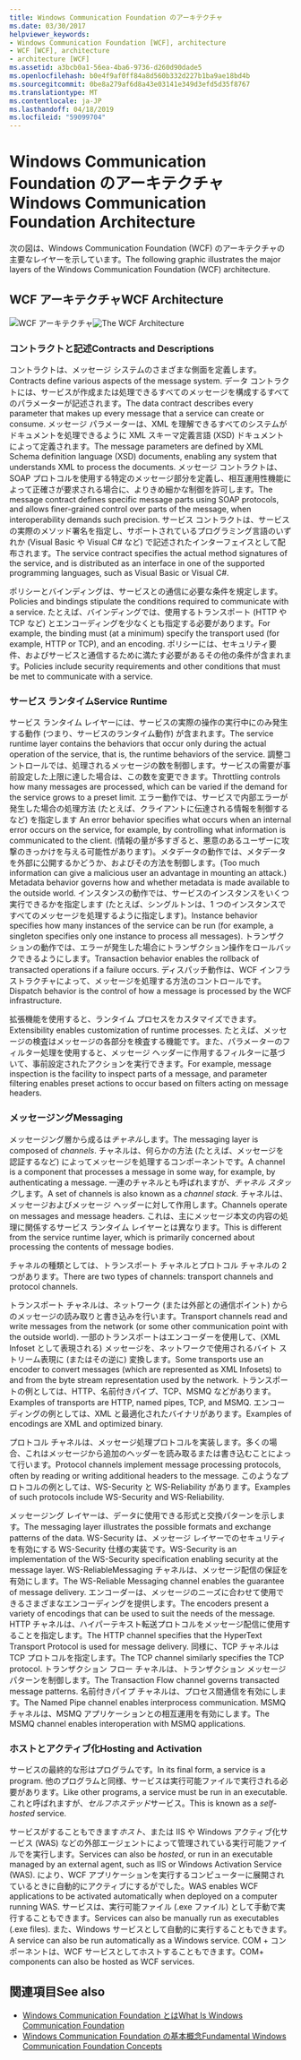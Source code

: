 ```yaml
---
title: Windows Communication Foundation のアーキテクチャ
ms.date: 03/30/2017
helpviewer_keywords:
- Windows Communication Foundation [WCF], architecture
- WCF [WCF], architecture
- architecture [WCF]
ms.assetid: a3bcb0a1-56ea-4ba6-9736-d260d90dade5
ms.openlocfilehash: b0e4f9af0ff84a8d560b332d227b1ba9ae18bd4b
ms.sourcegitcommit: 0be8a279af6d8a43e03141e349d3efd5d35f8767
ms.translationtype: MT
ms.contentlocale: ja-JP
ms.lasthandoff: 04/18/2019
ms.locfileid: "59099704"
---
```

# <a name="windows-communication-foundation-architecture"></a><span data-ttu-id="c3f95-102">Windows Communication Foundation のアーキテクチャ</span><span class="sxs-lookup"><span data-stu-id="c3f95-102">Windows Communication Foundation Architecture</span></span>
<span data-ttu-id="c3f95-103">次の図は、Windows Communication Foundation (WCF) のアーキテクチャの主要なレイヤーを示しています。</span><span class="sxs-lookup"><span data-stu-id="c3f95-103">The following graphic illustrates the major layers of the Windows Communication Foundation (WCF) architecture.</span></span>  
  
## <a name="wcf-architecture"></a><span data-ttu-id="c3f95-104">WCF アーキテクチャ</span><span class="sxs-lookup"><span data-stu-id="c3f95-104">WCF Architecture</span></span>  
 <span data-ttu-id="c3f95-105">![WCF アーキテクチャ](../../../docs/framework/wcf/media/wcf-architecture.gif "WCF_Architecture")</span><span class="sxs-lookup"><span data-stu-id="c3f95-105">![The WCF Architecture](../../../docs/framework/wcf/media/wcf-architecture.gif "WCF_Architecture")</span></span>  
  
### <a name="contracts-and-descriptions"></a><span data-ttu-id="c3f95-106">コントラクトと記述</span><span class="sxs-lookup"><span data-stu-id="c3f95-106">Contracts and Descriptions</span></span>  
 <span data-ttu-id="c3f95-107">コントラクトは、メッセージ システムのさまざまな側面を定義します。</span><span class="sxs-lookup"><span data-stu-id="c3f95-107">Contracts define various aspects of the message system.</span></span> <span data-ttu-id="c3f95-108">データ コントラクトには、サービスが作成または処理できるすべてのメッセージを構成するすべてのパラメーターが記述されます。</span><span class="sxs-lookup"><span data-stu-id="c3f95-108">The data contract describes every parameter that makes up every message that a service can create or consume.</span></span> <span data-ttu-id="c3f95-109">メッセージ パラメーターは、XML を理解できるすべてのシステムがドキュメントを処理できるように XML スキーマ定義言語 (XSD) ドキュメントによって定義されます。</span><span class="sxs-lookup"><span data-stu-id="c3f95-109">The message parameters are defined by XML Schema definition language (XSD) documents, enabling any system that understands XML to process the documents.</span></span> <span data-ttu-id="c3f95-110">メッセージ コントラクトは、SOAP プロトコルを使用する特定のメッセージ部分を定義し、相互運用性機能によって正確さが要求される場合に、よりきめ細かな制御を許可します。</span><span class="sxs-lookup"><span data-stu-id="c3f95-110">The message contract defines specific message parts using SOAP protocols, and allows finer-grained control over parts of the message, when interoperability demands such precision.</span></span> <span data-ttu-id="c3f95-111">サービス コントラクトは、サービスの実際のメソッド署名を指定し、サポートされているプログラミング言語のいずれか (Visual Basic や Visual C# など) で記述されたインターフェイスとして配布されます。</span><span class="sxs-lookup"><span data-stu-id="c3f95-111">The service contract specifies the actual method signatures of the service, and is distributed as an interface in one of the supported programming languages, such as Visual Basic or Visual C#.</span></span>  
  
 <span data-ttu-id="c3f95-112">ポリシーとバインディングは、サービスとの通信に必要な条件を規定します。</span><span class="sxs-lookup"><span data-stu-id="c3f95-112">Policies and bindings stipulate the conditions required to communicate with a service.</span></span>  <span data-ttu-id="c3f95-113">たとえば、バインディングでは、使用するトランスポート (HTTP や TCP など) とエンコーディングを少なくとも指定する必要があります。</span><span class="sxs-lookup"><span data-stu-id="c3f95-113">For example, the binding must (at a minimum) specify the transport used (for example, HTTP or TCP), and an encoding.</span></span> <span data-ttu-id="c3f95-114">ポリシーには、セキュリティ要件、およびサービスと通信するために満たす必要があるその他の条件が含まれます。</span><span class="sxs-lookup"><span data-stu-id="c3f95-114">Policies include security requirements and other conditions that must be met to communicate with a service.</span></span>  
  
### <a name="service-runtime"></a><span data-ttu-id="c3f95-115">サービス ランタイム</span><span class="sxs-lookup"><span data-stu-id="c3f95-115">Service Runtime</span></span>  
 <span data-ttu-id="c3f95-116">サービス ランタイム レイヤーには、サービスの実際の操作の実行中にのみ発生する動作 (つまり、サービスのランタイム動作) が含まれます。</span><span class="sxs-lookup"><span data-stu-id="c3f95-116">The service runtime layer contains the behaviors that occur only during the actual operation of the service, that is, the runtime behaviors of the service.</span></span> <span data-ttu-id="c3f95-117">調整コントロールでは、処理されるメッセージの数を制御します。サービスの需要が事前設定した上限に達した場合は、この数を変更できます。</span><span class="sxs-lookup"><span data-stu-id="c3f95-117">Throttling controls how many messages are processed, which can be varied if the demand for the service grows to a preset limit.</span></span> <span data-ttu-id="c3f95-118">エラー動作では、サービスで内部エラーが発生した場合の処理方法 (たとえば、クライアントに伝達される情報を制御するなど) を指定します </span><span class="sxs-lookup"><span data-stu-id="c3f95-118">An error behavior specifies what occurs when an internal error occurs on the service, for example, by controlling what information is communicated to the client.</span></span> <span data-ttu-id="c3f95-119">(情報の量が多すぎると、悪意のあるユーザーに攻撃のきっかけを与える可能性があります)。メタデータの動作では、メタデータを外部に公開するかどうか、およびその方法を制御します。</span><span class="sxs-lookup"><span data-stu-id="c3f95-119">(Too much information can give a malicious user an advantage in mounting an attack.) Metadata behavior governs how and whether metadata is made available to the outside world.</span></span> <span data-ttu-id="c3f95-120">インスタンスの動作では、サービスのインスタンスをいくつ実行できるかを指定します (たとえば、シングルトンは、1 つのインスタンスですべてのメッセージを処理するように指定します)。</span><span class="sxs-lookup"><span data-stu-id="c3f95-120">Instance behavior specifies how many instances of the service can be run (for example, a singleton specifies only one instance to process all messages).</span></span> <span data-ttu-id="c3f95-121">トランザクションの動作では、エラーが発生した場合にトランザクション操作をロールバックできるようにします。</span><span class="sxs-lookup"><span data-stu-id="c3f95-121">Transaction behavior enables the rollback of transacted operations if a failure occurs.</span></span> <span data-ttu-id="c3f95-122">ディスパッチ動作は、WCF インフラストラクチャによって、メッセージを処理する方法のコントロールです。</span><span class="sxs-lookup"><span data-stu-id="c3f95-122">Dispatch behavior is the control of how a message is processed by the WCF infrastructure.</span></span>  
  
 <span data-ttu-id="c3f95-123">拡張機能を使用すると、ランタイム プロセスをカスタマイズできます。</span><span class="sxs-lookup"><span data-stu-id="c3f95-123">Extensibility enables customization of runtime processes.</span></span> <span data-ttu-id="c3f95-124">たとえば、メッセージの検査はメッセージの各部分を検査する機能です。また、パラメーターのフィルター処理を使用すると、メッセージ ヘッダーに作用するフィルターに基づいて、事前設定されたアクションを実行できます。</span><span class="sxs-lookup"><span data-stu-id="c3f95-124">For example, message inspection is the facility to inspect parts of a message, and parameter filtering enables preset actions to occur based on filters acting on message headers.</span></span>  
  
### <a name="messaging"></a><span data-ttu-id="c3f95-125">メッセージング</span><span class="sxs-lookup"><span data-stu-id="c3f95-125">Messaging</span></span>  
 <span data-ttu-id="c3f95-126">メッセージング層から成るは*チャネル*します。</span><span class="sxs-lookup"><span data-stu-id="c3f95-126">The messaging layer is composed of *channels*.</span></span> <span data-ttu-id="c3f95-127">チャネルは、何らかの方法 (たとえば、メッセージを認証するなど) によってメッセージを処理するコンポーネントです。</span><span class="sxs-lookup"><span data-stu-id="c3f95-127">A channel is a component that processes a message in some way, for example, by authenticating a message.</span></span> <span data-ttu-id="c3f95-128">一連のチャネルとも呼ばれますが、*チャネル スタック*します。</span><span class="sxs-lookup"><span data-stu-id="c3f95-128">A set of channels is also known as a *channel stack*.</span></span> <span data-ttu-id="c3f95-129">チャネルは、メッセージおよびメッセージ ヘッダーに対して作用します。</span><span class="sxs-lookup"><span data-stu-id="c3f95-129">Channels operate on messages and message headers.</span></span> <span data-ttu-id="c3f95-130">これは、主にメッセージ本文の内容の処理に関係するサービス ランタイム レイヤーとは異なります。</span><span class="sxs-lookup"><span data-stu-id="c3f95-130">This is different from the service runtime layer, which is primarily concerned about processing the contents of message bodies.</span></span>  
  
 <span data-ttu-id="c3f95-131">チャネルの種類としては、トランスポート チャネルとプロトコル チャネルの 2 つがあります。</span><span class="sxs-lookup"><span data-stu-id="c3f95-131">There are two types of channels: transport channels and protocol channels.</span></span>  
  
 <span data-ttu-id="c3f95-132">トランスポート チャネルは、ネットワーク (または外部との通信ポイント) からのメッセージの読み取りと書き込みを行います。</span><span class="sxs-lookup"><span data-stu-id="c3f95-132">Transport channels read and write messages from the network (or some other communication point with the outside world).</span></span> <span data-ttu-id="c3f95-133">一部のトランスポートはエンコーダーを使用して、(XML Infoset として表現される) メッセージを、ネットワークで使用されるバイト ストリーム表現に (またはその逆に) 変換します。</span><span class="sxs-lookup"><span data-stu-id="c3f95-133">Some transports use an encoder to convert messages (which are represented as XML Infosets) to and from the byte stream representation used by the network.</span></span> <span data-ttu-id="c3f95-134">トランスポートの例としては、HTTP、名前付きパイプ、TCP、MSMQ などがあります。</span><span class="sxs-lookup"><span data-stu-id="c3f95-134">Examples of transports are HTTP, named pipes, TCP, and MSMQ.</span></span> <span data-ttu-id="c3f95-135">エンコーディングの例としては、XML と最適化されたバイナリがあります。</span><span class="sxs-lookup"><span data-stu-id="c3f95-135">Examples of encodings are XML and optimized binary.</span></span>  
  
 <span data-ttu-id="c3f95-136">プロトコル チャネルは、メッセージ処理プロトコルを実装します。多くの場合、これはメッセージから追加のヘッダーを読み取るまたは書き込むことによって行います。</span><span class="sxs-lookup"><span data-stu-id="c3f95-136">Protocol channels implement message processing protocols, often by reading or writing additional headers to the message.</span></span> <span data-ttu-id="c3f95-137">このようなプロトコルの例としては、WS-Security と WS-Reliability があります。</span><span class="sxs-lookup"><span data-stu-id="c3f95-137">Examples of such protocols include WS-Security and WS-Reliability.</span></span>  
  
 <span data-ttu-id="c3f95-138">メッセージング レイヤーは、データに使用できる形式と交換パターンを示します。</span><span class="sxs-lookup"><span data-stu-id="c3f95-138">The messaging layer illustrates the possible formats and exchange patterns of the data.</span></span> <span data-ttu-id="c3f95-139">WS-Security は、メッセージ レイヤーでのセキュリティを有効にする WS-Security 仕様の実装です。</span><span class="sxs-lookup"><span data-stu-id="c3f95-139">WS-Security is an implementation of the WS-Security specification enabling security at the message layer.</span></span> <span data-ttu-id="c3f95-140">WS-ReliableMessaging チャネルは、メッセージ配信の保証を有効にします。</span><span class="sxs-lookup"><span data-stu-id="c3f95-140">The WS-Reliable Messaging channel enables the guarantee of message delivery.</span></span> <span data-ttu-id="c3f95-141">エンコーダーは、メッセージのニーズに合わせて使用できるさまざまなエンコーディングを提供します。</span><span class="sxs-lookup"><span data-stu-id="c3f95-141">The encoders present a variety of encodings that can be used to suit the needs of the message.</span></span> <span data-ttu-id="c3f95-142">HTTP チャネルは、ハイパーテキスト転送プロトコルをメッセージ配信に使用することを指定します。</span><span class="sxs-lookup"><span data-stu-id="c3f95-142">The HTTP channel specifies that the HyperText Transport Protocol is used for message delivery.</span></span> <span data-ttu-id="c3f95-143">同様に、TCP チャネルは TCP プロトコルを指定します。</span><span class="sxs-lookup"><span data-stu-id="c3f95-143">The TCP channel similarly specifies the TCP protocol.</span></span> <span data-ttu-id="c3f95-144">トランザクション フロー チャネルは、トランザクション メッセージ パターンを制御します。</span><span class="sxs-lookup"><span data-stu-id="c3f95-144">The Transaction Flow channel governs transacted message patterns.</span></span> <span data-ttu-id="c3f95-145">名前付きパイプ チャネルは、プロセス間通信を有効にします。</span><span class="sxs-lookup"><span data-stu-id="c3f95-145">The Named Pipe channel enables interprocess communication.</span></span> <span data-ttu-id="c3f95-146">MSMQ チャネルは、MSMQ アプリケーションとの相互運用を有効にします。</span><span class="sxs-lookup"><span data-stu-id="c3f95-146">The MSMQ channel enables interoperation with MSMQ applications.</span></span>  
  
### <a name="hosting-and-activation"></a><span data-ttu-id="c3f95-147">ホストとアクティブ化</span><span class="sxs-lookup"><span data-stu-id="c3f95-147">Hosting and Activation</span></span>  
 <span data-ttu-id="c3f95-148">サービスの最終的な形はプログラムです。</span><span class="sxs-lookup"><span data-stu-id="c3f95-148">In its final form, a service is a program.</span></span> <span data-ttu-id="c3f95-149">他のプログラムと同様、サービスは実行可能ファイルで実行される必要があります。</span><span class="sxs-lookup"><span data-stu-id="c3f95-149">Like other programs, a service must be run in an executable.</span></span> <span data-ttu-id="c3f95-150">これと呼ばれますが、*セルフホステッド*サービス。</span><span class="sxs-lookup"><span data-stu-id="c3f95-150">This is known as a *self-hosted* service.</span></span>  
  
 <span data-ttu-id="c3f95-151">サービスがすることもできます*ホスト*、または IIS や Windows アクティブ化サービス (WAS) などの外部エージェントによって管理されている実行可能ファイルでを実行します。</span><span class="sxs-lookup"><span data-stu-id="c3f95-151">Services can also be *hosted*, or run in an executable managed by an external agent, such as IIS or Windows Activation Service (WAS).</span></span> <span data-ttu-id="c3f95-152">により、WCF アプリケーションを実行するコンピューターに展開されているときに自動的にアクティブにするがでした。</span><span class="sxs-lookup"><span data-stu-id="c3f95-152">WAS enables WCF applications to be activated automatically when deployed on a computer running WAS.</span></span> <span data-ttu-id="c3f95-153">サービスは、実行可能ファイル (.exe ファイル) として手動で実行することもできます。</span><span class="sxs-lookup"><span data-stu-id="c3f95-153">Services can also be manually run as executables (.exe files).</span></span> <span data-ttu-id="c3f95-154">また、Windows サービスとして自動的に実行することもできます。</span><span class="sxs-lookup"><span data-stu-id="c3f95-154">A service can also be run automatically as a Windows service.</span></span> <span data-ttu-id="c3f95-155">COM + コンポーネントは、WCF サービスとしてホストすることもできます。</span><span class="sxs-lookup"><span data-stu-id="c3f95-155">COM+ components can also be hosted as WCF services.</span></span>  
  
## <a name="see-also"></a><span data-ttu-id="c3f95-156">関連項目</span><span class="sxs-lookup"><span data-stu-id="c3f95-156">See also</span></span>

- [<span data-ttu-id="c3f95-157">Windows Communication Foundation とは</span><span class="sxs-lookup"><span data-stu-id="c3f95-157">What Is Windows Communication Foundation</span></span>](../../../docs/framework/wcf/whats-wcf.md)
- [<span data-ttu-id="c3f95-158">Windows Communication Foundation の基本概念</span><span class="sxs-lookup"><span data-stu-id="c3f95-158">Fundamental Windows Communication Foundation Concepts</span></span>](../../../docs/framework/wcf/fundamental-concepts.md)
